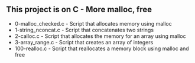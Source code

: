 ## This project is on C - More malloc, free
+ 0-malloc_checked.c - Script that allocates memory using malloc
+ 1-string_nconcat.c - Script that concatenates two strings
+ 2-calloc.c - Script that allocates the memory for an array using malloc
+ 3-array_range.c - Script that creates an array of integers
+ 100-realloc.c - Script that reallocates a memory block using malloc and free

